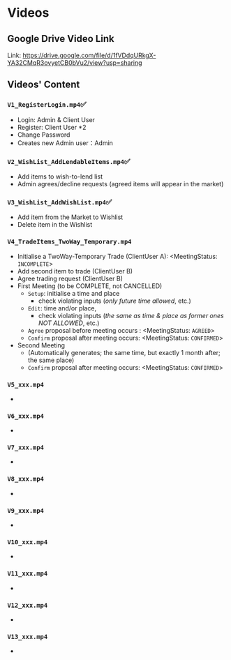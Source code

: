 # Videos

## Google Drive Video Link
Link: https://drive.google.com/file/d/1fVDdqURkgX-YA32CMqR3ovyetCB0bVu2/view?usp=sharing

## Videos' Content

### `V1_RegisterLogin.mp4`✅
- Login: Admin & Client User
- Register: Client User *2
- Change Password
- Creates new Admin user：Admin
    
### `V2_WishList_AddLendableItems.mp4`✅
- Add items to wish-to-lend list
- Admin agrees/decline requests (agreed items will appear in the market)
    
### `V3_WishList_AddWishList.mp4`✅
- Add item from the Market to Wishlist
- Delete item in the Wishlist
    
### `V4_TradeItems_TwoWay_Temporary.mp4`
- Initialise a TwoWay-Temporary Trade (ClientUser A): <MeetingStatus: `INCOMPLETE`>
- Add second item to trade (ClientUser B)
- Agree trading request (ClientUser B)
- First Meeting (to be COMPLETE, not CANCELLED)
    - `Setup`: initialise a time and place
        - check violating inputs (*only future time allowed*, etc.)
    - `Edit`: time and/or place, 
        - check violating inputs (*the same as time & place as former ones NOT ALLOWED*, etc.)
    - `Agree` proposal before meeting occurs : <MeetingStatus: `AGREED`>
    - `Confirm` proposal after meeting occurs: <MeetingStatus: `CONFIRMED`>
- Second Meeting
    - (Automatically generates; the same time, but exactly 1 month after; the same place)
    - `Confirm` proposal after meeting occurs: <MeetingStatus: `CONFIRMED`>
     
### `V5_xxx.mp4`
- 
    
### `V6_xxx.mp4`
- 
    
### `V7_xxx.mp4`
- 
    
### `V8_xxx.mp4`
- 
    
### `V9_xxx.mp4`
- 
    
### `V10_xxx.mp4`
- 
     
### `V11_xxx.mp4`
- 
    
### `V12_xxx.mp4`
- 
    
### `V13_xxx.mp4`
- 
